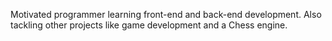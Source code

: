 Motivated programmer learning front-end and back-end development. Also tackling other projects like game development and a Chess engine.

<!---
avashTheGoat/avashTheGoat is a ✨ special ✨ repository because its `README.md` (this file) appears on your GitHub profile.
You can click the Preview link to take a look at your changes.
--->
